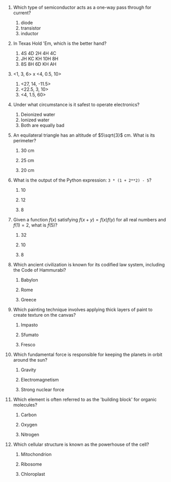 1. Which type of semiconductor acts as a one-way pass through for current?

    1. diode
    2. transistor
    3. inductor

2. In Texas Hold 'Em, which is the better hand?

    1. 4S 4D 2H 4H 4C
    2. JH KC KH 10H 8H
    3. 8S 8H 6D KH AH

3. <1, 3, 6> x <4, 0.5, 10>

    1. <27, 14, -11.5>
    2. <22.5, 3, 10>
    3. <4, 1.5, 60>

4. Under what circumstance is it safest to operate electronics?

    1. Deionized water
    2. Ionized water
    3. Both are equally bad

5. An equilateral triangle has an altitude of $5\sqrt{3}$ cm. What is its perimeter?


    1. 30 cm


    2. 25 cm


    3. 20 cm


6. What is the output of the Python expression: `3 * (1 + 2**2) - 5`?


    1. 10


    2. 12


    3. 8


7. Given a function $f(x)$ satisfying $f(x+y)=f(x)f(y)$ for all real numbers and $f(1)=2$, what is $f(5)$?


    1. 32


    2. 10


    3. 8


8. Which ancient civilization is known for its codified law system, including the Code of Hammurabi?


    1. Babylon


    2. Rome


    3. Greece


9. Which painting technique involves applying thick layers of paint to create texture on the canvas?


    1. Impasto


    2. Sfumato


    3. Fresco


10. Which fundamental force is responsible for keeping the planets in orbit around the sun?


    1. Gravity


    2. Electromagnetism


    3. Strong nuclear force


11. Which element is often referred to as the 'building block' for organic molecules?


    1. Carbon


    2. Oxygen


    3. Nitrogen


12. Which cellular structure is known as the powerhouse of the cell?


    1. Mitochondrion


    2. Ribosome


    3. Chloroplast
